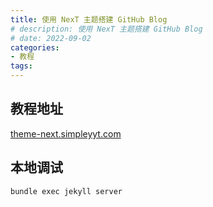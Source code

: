```yaml
---
title: 使用 NexT 主题搭建 GitHub Blog
# description: 使用 NexT 主题搭建 GitHub Blog
# date: 2022-09-02
categories:
- 教程
tags:
---
```


## 教程地址
[theme-next.simpleyyt.com](http://theme-next.simpleyyt.com/getting-started.html) 

## 本地调试
```shell
bundle exec jekyll server
```